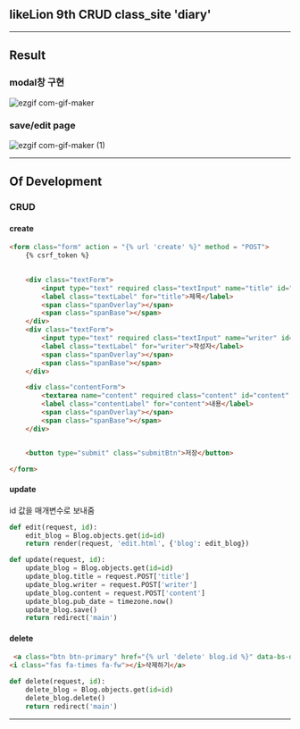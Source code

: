 ## likeLion 9th CRUD class_site 'diary'

---

## Result

### modal창 구현

![ezgif com-gif-maker](https://user-images.githubusercontent.com/80322308/119332076-1280af00-bcc3-11eb-8e8e-05b497906913.gif)

### save/edit page
![ezgif com-gif-maker (1)](https://user-images.githubusercontent.com/80322308/119332491-9fc40380-bcc3-11eb-8d50-64e326abce5e.gif)

---

## Of Development

### CRUD

#### create
```html
<form class="form" action = "{% url 'create' %}" method = "POST">
    {% csrf_token %}

    
    <div class="textForm">
        <input type="text" required class="textInput" name="title" id="title">
        <label class="textLabel" for="title">제목</label>
        <span class="spanOverlay"></span>
        <span class="spanBase"></span>
    </div>
    <div class="textForm">
        <input type="text" required class="textInput" name="writer" id="writer">
        <label class="textLabel" for="writer">작성자</label>
        <span class="spanOverlay"></span>
        <span class="spanBase"></span>
    </div>

    <div class="contentForm">
        <textarea name="content" required class="content" id="content" cols="30" rows="10"></textarea>
        <label class="contentLabel" for="content">내용</label>
        <span class="spanOverlay"></span>
        <span class="spanBase"></span>
    </div>


    <button type="submit" class="submitBtn">저장</button>

</form>

```



#### update
id 값을 매개변수로 보내줌
```python
def edit(request, id):
    edit_blog = Blog.objects.get(id=id)
    return render(request, 'edit.html', {'blog': edit_blog})

def update(request, id):
    update_blog = Blog.objects.get(id=id)
    update_blog.title = request.POST['title']
    update_blog.writer = request.POST['writer']
    update_blog.content = request.POST['content']
    update_blog.pub_date = timezone.now()
    update_blog.save()
    return redirect('main')
```

#### delete
```html
 <a class="btn btn-primary" href="{% url 'delete' blog.id %}" data-bs-dismiss="modal">
<i class="fas fa-times fa-fw"></i>삭제하기</a>
```
```python
def delete(request, id):
    delete_blog = Blog.objects.get(id=id)
    delete_blog.delete()
    return redirect('main')
```

---


